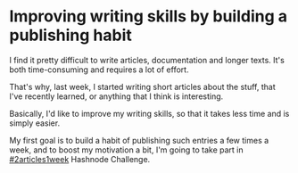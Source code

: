 # Improving writing skills by building a publishing habit

I find it pretty difficult to write articles, documentation and longer texts. It's both time-consuming and requires a lot of effort.

That's why, last week, I started writing short articles about the stuff, that I've recently learned, or anything that I think is interesting.

Basically, I'd like to improve my writing skills, so that it takes less time and is simply easier.

My first goal is to build a habit of publishing such entries a few times a week, and to boost my motivation a bit, I'm going to take part in [#2articles1week](https://hashnode.com/challenge/2articles1week) Hashnode Challenge.




